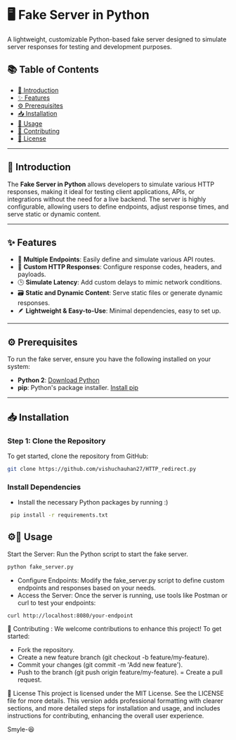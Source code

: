 # 🖥️ Fake Server in Python

A lightweight, customizable Python-based fake server designed to simulate server responses for testing and development purposes.

## 📚 **Table of Contents**

- [📜 Introduction](#-introduction)
- [✨ Features](#-features)
- [⚙️ Prerequisites](#-prerequisites)
- [📥 Installation](#-installation)
- [🚀 Usage](#-usage)
- [🤝 Contributing](#-contributing)
- [📝 License](#-license)


---

## 📜 Introduction
The **Fake Server in Python** allows developers to simulate various HTTP responses, making it ideal for testing client applications, APIs, or integrations without the need for a live backend. The server is highly configurable, allowing users to define endpoints, adjust response times, and serve static or dynamic content.

---

## ✨ Features
- 📍 **Multiple Endpoints**: Easily define and simulate various API routes.
- 🔧 **Custom HTTP Responses**: Configure response codes, headers, and payloads.
- 🕒 **Simulate Latency**: Add custom delays to mimic network conditions.
- 🗃 **Static and Dynamic Content**: Serve static files or generate dynamic responses.
- 🪶 **Lightweight & Easy-to-Use**: Minimal dependencies, easy to set up.

---

## ⚙️ Prerequisites
To run the fake server, ensure you have the following installed on your system:
- **Python 2**: [Download Python](https://www.python.org/downloads/release/python-272/)
- **pip**: Python's package installer. [Install pip](https://pip.pypa.io/en/stable/)

---

## 📥 Installation

### Step 1: Clone the Repository
To get started, clone the repository from GitHub:
```bash
git clone https://github.com/vishuchauhan27/HTTP_redirect.py
```

###  Install Dependencies
- Install the necessary Python packages by running :)
```bash
 pip install -r requirements.txt
```
## ⚙🚀 Usage

Start the Server: Run the Python script to start the fake server.
```bash
python fake_server.py
```

- Configure Endpoints: Modify the fake_server.py script to define custom endpoints and responses based on your needs.
- Access the Server: Once the server is running, use tools like Postman or curl to test your endpoints:

```bash
curl http://localhost:8080/your-endpoint
```
🤝 Contributing :
We welcome contributions to enhance this project! To get started:

- Fork the repository.
- Create a new feature branch (git checkout -b feature/my-feature).
- Commit your changes (git commit -m 'Add new feature').
- Push to the branch (git push origin feature/my-feature).
= Create a pull request.

📝 License
This project is licensed under the MIT License. See the LICENSE file for more details.
This version adds professional formatting with clearer sections, and more detailed steps for installation and usage, and includes instructions for contributing, enhancing the overall user experience.


Smyle-😆


